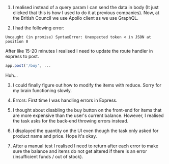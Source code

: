 1.  I realised instead of a query param I can send the data in body (It just clicked that this is how I used to do it at previous companies). Now, at the British Council we use Apollo client as we use GraphQL.

2.  I had the following error:

`Uncaught (in promise) SyntaxError: Unexpected token < in JSON at position 0`

After like 15-20 minutes I realised I need to update the route handler in express to post.

```js
app.post('/buy', ...
```

Huh...

3. I could finally figure out how to modify the items with reduce. Sorry for my brain functioning slowly.

4. Errors: First time I was handling errors in Express.

5. I thought about disabling the buy button on the front-end for items that are more expensive than the user's current balance. However, I realised the task asks for the back-end throwing errors instead.

6. I displayed the quantity on the UI even though the task only asked for product name and price. Hope it's okay.

7. After a manual test I realised I need to return after each error to make sure the balance and items do not get altered if there is an error (insufficient funds / out of stock).
